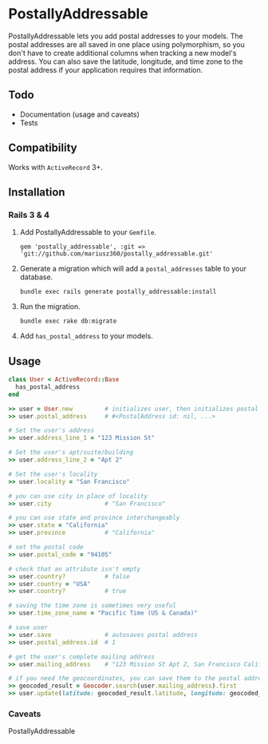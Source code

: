 # PostallyAddressable

PostallyAddressable lets you add postal addresses to your models. The postal addresses are all saved in one place using polymorphism, so you don't have to create additional columns when tracking a new model's address. You can also save the latitude, longitude, and time zone to the postal address if your application requires that information.

## Todo

 * Documentation (usage and caveats)
 * Tests

## Compatibility

Works with `ActiveRecord` 3+.

## Installation

### Rails 3 & 4

1. Add PostallyAddressable to your `Gemfile`.

    `gem 'postally_addressable', :git => 'git://github.com/mariusz360/postally_addressable.git'`

2. Generate a migration which will add a `postal_addresses` table to your database.

    `bundle exec rails generate postally_addressable:install`

3. Run the migration.

    `bundle exec rake db:migrate`

4. Add `has_postal_address` to your models.

## Usage

```ruby
class User < ActiveRecord::Base
  has_postal_address
end
```

```ruby
>> user = User.new         # initializes user, then initializes postal address
>> user.postal_address     # #<PostalAddress id: nil, ...>

# Set the user's address
>> user.address_line_1 = "123 Mission St"

# Set the user's apt/suite/building
>> user.address_line_2 = "Apt 2"

# Set the user's locality
>> user.locality = "San Francisco"

# you can use city in place of locality
>> user.city               # "San Francisco"

# you can use state and province interchangeably
>> user.state = "California"
>> user.province           # "California"

# set the postal code
>> user.postal_code = "94105"

# check that an attribute isn't empty
>> user.country?           # false
>> user.country = "USA"
>> user.country?           # true

# saving the time zone is sometimes very useful
>> user.time_zone_name = "Pacific Time (US & Canada)"

# save user
>> user.save               # autosaves postal address
>> user.postal_address.id  # 1

# get the user's complete mailing address
>> user.mailing_address    # "123 Mission St Apt 2, San Francisco California 94105, USA"

# if you need the geocoordinates, you can save them to the postal address as well
>> geocoded_result = Geocoder.search(user.mailing_address).first
>> user.update(latitude: geocoded_result.latitude, longitude: geocoded_result.latitude)
```

### Caveats
PostallyAddressable 


